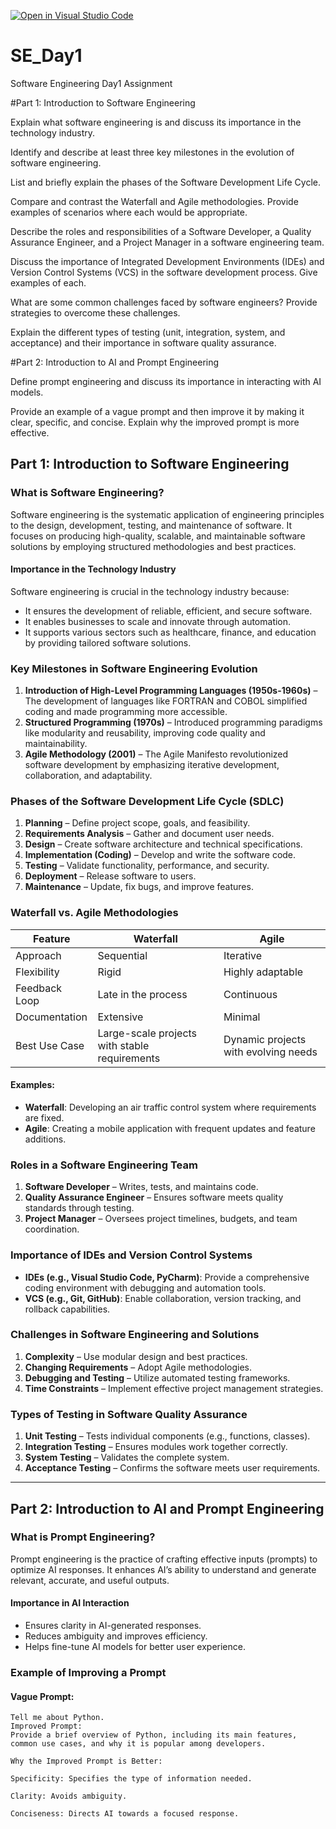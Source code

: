 [![Open in Visual Studio Code](https://classroom.github.com/assets/open-in-vscode-2e0aaae1b6195c2367325f4f02e2d04e9abb55f0b24a779b69b11b9e10269abc.svg)](https://classroom.github.com/online_ide?assignment_repo_id=18343467&assignment_repo_type=AssignmentRepo)
# SE_Day1
Software Engineering Day1 Assignment

#Part 1: Introduction to Software Engineering

Explain what software engineering is and discuss its importance in the technology industry.


Identify and describe at least three key milestones in the evolution of software engineering.


List and briefly explain the phases of the Software Development Life Cycle.


Compare and contrast the Waterfall and Agile methodologies. Provide examples of scenarios where each would be appropriate.


Describe the roles and responsibilities of a Software Developer, a Quality Assurance Engineer, and a Project Manager in a software engineering team.


Discuss the importance of Integrated Development Environments (IDEs) and Version Control Systems (VCS) in the software development process. Give examples of each.


What are some common challenges faced by software engineers? Provide strategies to overcome these challenges.


Explain the different types of testing (unit, integration, system, and acceptance) and their importance in software quality assurance.


#Part 2: Introduction to AI and Prompt Engineering


Define prompt engineering and discuss its importance in interacting with AI models.


Provide an example of a vague prompt and then improve it by making it clear, specific, and concise. Explain why the improved prompt is more effective.



## Part 1: Introduction to Software Engineering

### What is Software Engineering?
Software engineering is the systematic application of engineering principles to the design, development, testing, and maintenance of software. It focuses on producing high-quality, scalable, and maintainable software solutions by employing structured methodologies and best practices.

#### Importance in the Technology Industry
Software engineering is crucial in the technology industry because:
- It ensures the development of reliable, efficient, and secure software.
- It enables businesses to scale and innovate through automation.
- It supports various sectors such as healthcare, finance, and education by providing tailored software solutions.

### Key Milestones in Software Engineering Evolution
1. **Introduction of High-Level Programming Languages (1950s-1960s)** – The development of languages like FORTRAN and COBOL simplified coding and made programming more accessible.
2. **Structured Programming (1970s)** – Introduced programming paradigms like modularity and reusability, improving code quality and maintainability.
3. **Agile Methodology (2001)** – The Agile Manifesto revolutionized software development by emphasizing iterative development, collaboration, and adaptability.

### Phases of the Software Development Life Cycle (SDLC)
1. **Planning** – Define project scope, goals, and feasibility.
2. **Requirements Analysis** – Gather and document user needs.
3. **Design** – Create software architecture and technical specifications.
4. **Implementation (Coding)** – Develop and write the software code.
5. **Testing** – Validate functionality, performance, and security.
6. **Deployment** – Release software to users.
7. **Maintenance** – Update, fix bugs, and improve features.

### Waterfall vs. Agile Methodologies
| Feature       | Waterfall | Agile |
|--------------|----------|-------|
| Approach     | Sequential | Iterative |
| Flexibility  | Rigid | Highly adaptable |
| Feedback Loop | Late in the process | Continuous |
| Documentation | Extensive | Minimal |
| Best Use Case | Large-scale projects with stable requirements | Dynamic projects with evolving needs |

#### Examples:
- **Waterfall**: Developing an air traffic control system where requirements are fixed.
- **Agile**: Creating a mobile application with frequent updates and feature additions.

### Roles in a Software Engineering Team
1. **Software Developer** – Writes, tests, and maintains code.
2. **Quality Assurance Engineer** – Ensures software meets quality standards through testing.
3. **Project Manager** – Oversees project timelines, budgets, and team coordination.

### Importance of IDEs and Version Control Systems
- **IDEs (e.g., Visual Studio Code, PyCharm)**: Provide a comprehensive coding environment with debugging and automation tools.
- **VCS (e.g., Git, GitHub)**: Enable collaboration, version tracking, and rollback capabilities.

### Challenges in Software Engineering and Solutions
1. **Complexity** – Use modular design and best practices.
2. **Changing Requirements** – Adopt Agile methodologies.
3. **Debugging and Testing** – Utilize automated testing frameworks.
4. **Time Constraints** – Implement effective project management strategies.

### Types of Testing in Software Quality Assurance
1. **Unit Testing** – Tests individual components (e.g., functions, classes).
2. **Integration Testing** – Ensures modules work together correctly.
3. **System Testing** – Validates the complete system.
4. **Acceptance Testing** – Confirms the software meets user requirements.

---

## Part 2: Introduction to AI and Prompt Engineering

### What is Prompt Engineering?
Prompt engineering is the practice of crafting effective inputs (prompts) to optimize AI responses. It enhances AI’s ability to understand and generate relevant, accurate, and useful outputs.

#### Importance in AI Interaction
- Ensures clarity in AI-generated responses.
- Reduces ambiguity and improves efficiency.
- Helps fine-tune AI models for better user experience.

### Example of Improving a Prompt
#### Vague Prompt:
```plaintext
Tell me about Python.
Improved Prompt:
Provide a brief overview of Python, including its main features, common use cases, and why it is popular among developers.

Why the Improved Prompt is Better:

Specificity: Specifies the type of information needed.

Clarity: Avoids ambiguity.

Conciseness: Directs AI towards a focused response.
